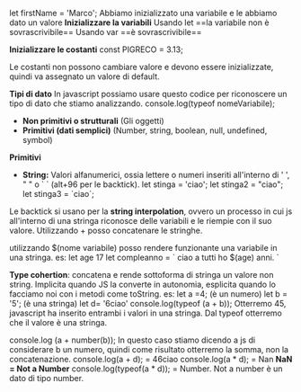 let firstName = 'Marco';
Abbiamo inizializzato una variabile e le abbiamo dato un valore 
**Inizializzare la variabili**
Usando let ==la variabile non è sovrascrivibile==
Usando var ==è sovrascrivibile==

**Inizializzare le costanti**
const PIGRECO = 3.13;

Le costanti non possono cambiare valore e devono essere inizializzate, quindi va assegnato un valore di default.

**Tipi di dato**
In javascript possiamo usare questo codice per  riconoscere un tipo di dato che stiamo analizzando.
console.log(typeof nomeVariabile);

- **Non primitivi o strutturali**  (Gli oggetti)
- **Primitivi (dati semplici)** (Number, string, boolean, null, undefined, symbol)


**Primitivi**
- **String:** Valori alfanumerici, ossia lettere o numeri inseriti all'interno di ' ', " " o    \` \` (alt+96 per le backtick).
let stinga = 'ciao';
let stinga2 = "ciao";
let stinga3 = \`ciao\`;

Le backtick si usano per la **string interpolation**, ovvero un processo in cui js all'interno di una stringa riconosce delle variabili e le riempie con il suo valore. 
Utilizzando + posso concatenare le stringhe.

utilizzando $(nome variabile) posso rendere funzionante una variabile in una stringa. 
es:
let age 17
let compleanno = \` ciao a tutti ho $(age) anni. \`

**Type cohertion**:  concatena e rende sottoforma di stringa un valore non string. Implicita quando JS la converte in autonomia, esplicita quando lo facciamo noi con i metodi come toString.
es:
let a =4; (è un numero)
let b = '5'; (è una stringa)
let d= '6ciao'
console.log(typeof (a + b));
Otterremo 45, javascript ha inserito entrambi i valori in una stringa. Dal typeof otterremo che il valore è una stringa.

console.log (a + number(b)); In questo caso stiamo dicendo a js di considerare b un numero, quindi come risultato otterremo la somma, non la concatenazione.
console.log(a + d); = 46ciao
console.log(a \* d); = Nan 
**NaN = Not a Number**
console.log(typeof(a \* d)); = Number. Not a number è un dato di tipo number. 